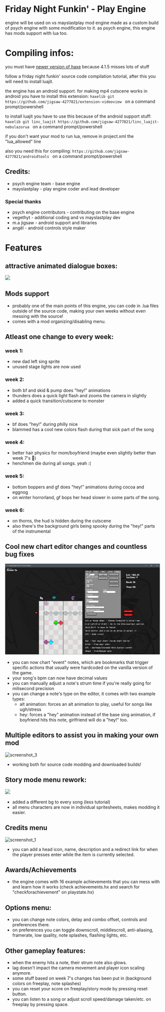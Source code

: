 # Friday Night Funkin' - Play Engine
engine will be used on vs mayslastplay mod
engine made as a custom build of psych engine with some modification to it. as psych engine, this engine has mods support with lua too.

# Compiling infos:
you must have [newer version of haxe](https://haxe.org/download/) because 4.1.5 misses lots of stuff

follow a friday night funkin' source code compilation tutorial, after this you will need to install luajit.

the engine has an android support. for making mp4 cutscene works in android you have to install this extension: `haxelib git https://github.com/jigsaw-4277821/extension-videoview ` on a command prompt/powershell

to install luajit you have to use this because of the android support stuff: `haxelib git linc_luajit https://github.com/jigsaw-4277821/linc_luajit-nebulazorua ` on a command prompt/powershell

if you don't want your mod to run lua, remove in project.xml the "lua_allowed" line

also you need this for compiling: `https://github.com/jigsaw-4277821/androidtools ` on a command prompt/powershell 

## Credits:
* psych engine team - base engine
* mayslastplay - play engine coder and lead developer

### Special thanks
* psych engine contributors - contributing on the base engine
* vegethyt - additional coding and vs mayslastplay dev
* m.a jigsaw - android support and libraries
* angël - android controls style maker

# Features

## attractive animated dialogue boxes:

![](https://user-images.githubusercontent.com/44785097/127706669-71cd5cdb-5c2a-4ecc-871b-98a276ae8070.gif)


## Mods support
* probably one of the main points of this engine, you can code in .lua files outside of the source code, making your own weeks without even messing with the source!
* comes with a mod organizing/disabling menu. 


## Atleast one change to every week:
### week 1:
  * new dad left sing sprite 
  * unused stage lights are now used
### week 2:
  * both bf and skid & pump does "hey!" animations
  * thunders does a quick light flash and zooms the camera in slightly
  * added a quick transition/cutscene to monster
### week 3:
  * bf does "hey!" during philly nice
  * blammed has a cool new colors flash during that sick part of the song
### week 4:
  * better hair physics for mom/boyfriend (maybe even slightly better than week 7's :eyes:)
  * henchmen die during all songs. yeah :(
### week 5:
  * bottom boppers and gf does "hey!" animations during cocoa and eggnog
  * on winter horrorland, gf bops her head slower in some parts of the song.
### week 6:
  * on thorns, the hud is hidden during the cutscene
  * also there's the background girls being spooky during the "hey!" parts of the instrumental

## Cool new chart editor changes and countless bug fixes
![](https://github.com/shadowmario/fnf-psychengine/blob/main/docs/img/chart.png?raw=true)
* you can now chart "event" notes, which are bookmarks that trigger specific actions that usually were hardcoded on the vanilla version of the game.
* your song's bpm can now have decimal values
* you can manually adjust a note's strum time if you're really going for milisecond precision
* you can change a note's type on the editor, it comes with two example types:
  * alt animation: forces an alt animation to play, useful for songs like ugh/stress
  * hey: forces a "hey" animation instead of the base sing animation, if boyfriend hits this note, girlfriend will do a "hey!" too.

## Multiple editors to assist you in making your own mod
![screenshot_3](https://user-images.githubusercontent.com/44785097/144629914-1fe55999-2f18-4cc1-bc70-afe616d74ae5.png)
* working both for source code modding and downloaded builds!

## Story mode menu rework:
![](https://i.imgur.com/ub2ekpv.png)
* added a different bg to every song (less tutorial)
* all menu characters are now in individual spritesheets, makes modding it easier.

## Credits menu
![screenshot_1](https://user-images.githubusercontent.com/44785097/144632635-f263fb22-b879-4d6b-96d6-865e9562b907.png)
* you can add a head icon, name, description and a redirect link for when the player presses enter while the item is currently selected.

## Awards/Achievements
* the engine comes with 16 example achievements that you can mess with and learn how it works (check achievements.hx and search for "checkforachievement" on playstate.hx)

## Options menu:
* you can change note colors, delay and combo offset, controls and preferences there.
 * on preferences you can toggle downscroll, middlescroll, anti-aliasing, framerate, low quality, note splashes, flashing lights, etc.

## Other gameplay features:
* when the enemy hits a note, their strum note also glows.
* lag doesn't impact the camera movement and player icon scaling anymore.
* some stuff based on week 7's changes has been put in (background colors on freeplay, note splashes)
* you can reset your score on freeplay/story mode by pressing reset button.
* you can listen to a song or adjust scroll speed/damage taken/etc. on freeplay by pressing space.
